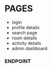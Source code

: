 # PAGES
 - login
 - profile details
 - search page
 - room details
 - activity details
 - admin dashboard

### ENDPOINT
